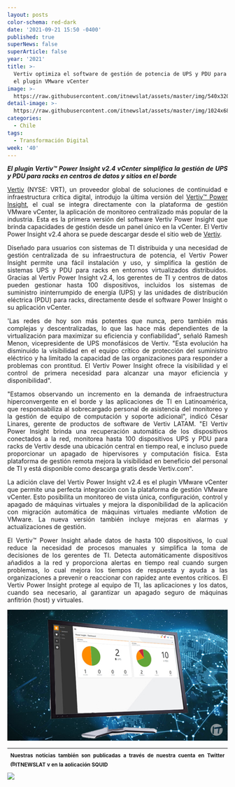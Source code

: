 ```yaml
---
layout: posts
color-schema: red-dark
date: '2021-09-21 15:50 -0400'
published: true
superNews: false
superArticle: false
year: '2021'
title: >-
  Vertiv optimiza el software de gestión de potencia de UPS y PDU para racks con
  el plugin VMware vCenter
image: >-
  https://raw.githubusercontent.com/itnewslat/assets/master/img/540x320/Vertiv-Monitor-p.jpg
detail-image: >-
  https://raw.githubusercontent.com/itnewslat/assets/master/img/1024x680/Vertiv-Monitor-g.jpg
categories:
  - Chile
tags:
  - Transformación Digital
week: '40'
---
```

<p style="text-align: justify;"><strong><em>El plugin Vertiv™ Power Insight v2.4 vCenter simplifica la gestión de UPS y PDU para racks en centros de datos y sitios en el borde</em></strong></p>
<p style="text-align: justify;"><a href="https://www.vertiv.com/es-latam/">Vertiv</a> (NYSE: VRT), un proveedor global de soluciones de continuidad e infraestructura crítica digital, introdujo la última versión del <a href="https://www.vertiv.com/es-latam/products-catalog/monitoring-control-and-management/software/vertiv-power-insight-application/">Vertiv™ Power Insight</a>, el cual se integra directamente con la plataforma de gestión VMware vCenter, la aplicación de monitoreo centralizado más popular de la industria. Esta es la primera versión del software Vertiv Power Insight que brinda capacidades de gestión desde un panel único en la vCenter. El Vertiv Power Insight v2.4 ahora se puede descargar desde el sitio web de <a href="https://www.vertiv.com/es-latam/products-catalog/monitoring-control-and-management/software/vertiv-power-insight-application/">Vertiv</a>.</p>
<p style="text-align: justify;">Diseñado para usuarios con sistemas de TI distribuida y una necesidad de gestión centralizada de su infraestructura de potencia, el Vertiv Power Insight permite una fácil instalación y uso, y simplifica la gestión de sistemas UPS y PDU para racks en entornos virtualizados distribuidos. Gracias al Vertiv Power Insight v2.4, los gerentes de TI y centros de datos pueden gestionar hasta 100 dispositivos, incluidos los sistemas de suministro ininterrumpido de energía (UPS) y las unidades de distribución eléctrica (PDU) para racks, directamente desde el software Power Insight o su aplicación vCenter.</p>
<p style="text-align: justify;">'Las redes de hoy son más potentes que nunca, pero también más complejas y descentralizadas, lo que las hace más dependientes de la virtualización para maximizar su eficiencia y confiabilidad", señaló Ramesh Menon, vicepresidente de UPS monofásicos de Vertiv. "Esta evolución ha disminuido la visibilidad en el equipo crítico de protección del suministro eléctrico y ha limitado la capacidad de las organizaciones para responder a problemas con prontitud. El Vertiv Power Insight ofrece la visibilidad y el control de primera necesidad para alcanzar una mayor eficiencia y disponibilidad".</p>
<p style="text-align: justify;">"Estamos observando un incremento en la demanda de infraestructura hiperconvergente en el borde y las aplicaciones de TI en Latinoamérica, que responsabiliza al sobrecargado personal de asistencia del monitoreo y la gestión de equipo de computación y soporte adicional", indicó César Linares, gerente de productos de software de Vertiv LATAM. "El Vertiv Power Insight brinda una recuperación automática de los dispositivos conectados a la red, monitorea hasta 100 dispositivos UPS y PDU para racks de Vertiv desde una ubicación central en tiempo real, e incluso puede proporcionar un apagado de hipervisores y computación física. Esta plataforma de gestión remota mejora la visibilidad en beneficio del personal de TI y está disponible como descarga gratis desde Vertiv.com".</p>
<p style="text-align: justify;">La adición clave del Vertiv Power Insight v2.4 es el plugin VMware vCenter que permite una perfecta integración con la plataforma de gestión VMware vCenter. Esto posibilita un monitoreo de vista única, configuración, control y apagado de máquinas virtuales y mejora la disponibilidad de la aplicación con migración automática de máquinas virtuales mediante vMotion de VMware. La nueva versión también incluye mejoras en alarmas y actualizaciones de gestión.</p>
<p style="text-align: justify;">El Vertiv™ Power Insight añade datos de hasta 100 dispositivos, lo cual reduce la necesidad de procesos manuales y simplifica la toma de decisiones de los gerentes de TI. Detecta automáticamente dispositivos añadidos a la red y proporciona alertas en tiempo real cuando surgen problemas, lo cual mejora los tiempos de respuesta y ayuda a las organizaciones a prevenir o reaccionar con rapidez ante eventos críticos. El Vertiv Power Insight protege al equipo de TI, las aplicaciones y los datos, cuando sea necesario, al garantizar un apagado seguro de máquinas anfitrión (host) y virtuales.</p>

![](https://raw.githubusercontent.com/itnewslat/assets/master/img/540x320/Vertiv-Monitor-p.jpg)

<table style="height: 42px;" width="569">
<tbody>
<tr>
<td style="text-align: justify;"><sub><strong>Nuestras noticias también son publicadas a través de nuestra cuenta en Twitter <a href="https://twitter.com/itnewslat?lang=es">@ITNEWSLAT</a> y en la aplicación <a href="https://squidapp.co/en/">SQUID</a></strong></sub></td>
</tr>
</tbody>
</table>

<img src="https://tracker.metricool.com/c3po.jpg?hash=56f88a41e39ab42c063cc51676587a04"/>

